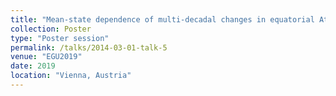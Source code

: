 ```yaml
---
title: "Mean-state dependence of multi-decadal changes in equatorial Atlantic interannual SST variability"
collection: Poster
type: "Poster session"
permalink: /talks/2014-03-01-talk-5
venue: "EGU2019"
date: 2019
location: "Vienna, Austria"
---
```


